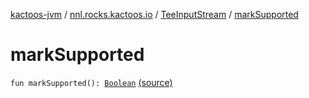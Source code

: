 [kactoos-jvm](../../index.md) / [nnl.rocks.kactoos.io](../index.md) / [TeeInputStream](index.md) / [markSupported](.)

# markSupported

`fun markSupported(): `[`Boolean`](https://kotlinlang.org/api/latest/jvm/stdlib/kotlin/-boolean/index.html) [(source)](https://github.com/neonailol/kactoos/blob/master/kactoos-jvm/src/main/kotlin/nnl/rocks/kactoos/io/TeeInputStream.kt#L74)